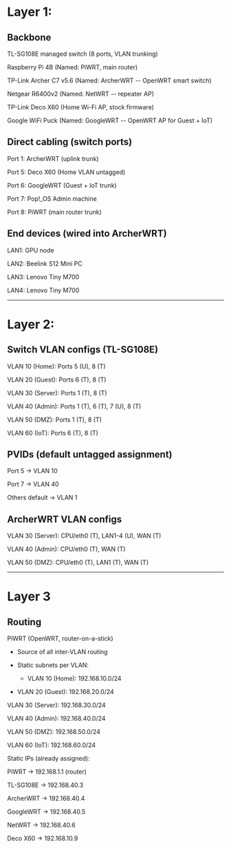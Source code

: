 # Layer 1:

## Backbone

TL-SG108E managed switch (8 ports, VLAN trunking)

Raspberry Pi 4B (Named: PiWRT, main router)

TP-Link Archer C7 v5.6 (Named: ArcherWRT -- OpenWRT smart switch)

Netgear R6400v2 (Named: NetWRT -- repeater AP)

TP-Link Deco X60 (Home Wi-Fi AP, stock firmware)

Google WiFi Puck (Named: GoogleWRT -- OpenWRT AP for Guest + IoT)

## Direct cabling (switch ports)

Port 1: ArcherWRT (uplink trunk)

Port 5: Deco X60 (Home VLAN untagged)

Port 6: GoogleWRT (Guest + IoT trunk)

Port 7: Pop!_OS Admin machine

Port 8: PiWRT (main router trunk)

## End devices (wired into ArcherWRT)

LAN1: GPU node

LAN2: Beelink S12 Mini PC

LAN3: Lenovo Tiny M700

LAN4: Lenovo Tiny M700

---
# Layer 2:

## Switch VLAN configs (TL-SG108E)

VLAN 10 (Home): Ports 5 (U), 8 (T)

VLAN 20 (Guest): Ports 6 (T), 8 (T)

VLAN 30 (Server): Ports 1 (T), 8 (T)

VLAN 40 (Admin): Ports 1 (T), 6 (T), 7 (U), 8 (T)

VLAN 50 (DMZ): Ports 1 (T), 8 (T)

VLAN 60 (IoT): Ports 6 (T), 8 (T)

## PVIDs (default untagged assignment)

Port 5 → VLAN 10

Port 7 → VLAN 40

Others default → VLAN 1

## ArcherWRT VLAN configs

VLAN 30 (Server): CPU/eth0 (T), LAN1-4 (U), WAN (T)

VLAN 40 (Admin): CPU/eth0 (T), WAN (T)

VLAN 50 (DMZ): CPU/eth0 (T), LAN1 (T), WAN (T)

---
# Layer 3

## Routing
PiWRT (OpenWRT, router-on-a-stick)

* Source of all inter-VLAN routing

* Static subnets per VLAN:

  * VLAN 10 (Home): 192.168.10.0/24

* VLAN 20 (Guest): 192.168.20.0/24

VLAN 30 (Server): 192.168.30.0/24

VLAN 40 (Admin): 192.168.40.0/24

VLAN 50 (DMZ): 192.168.50.0/24

VLAN 60 (IoT): 192.168.60.0/24

Static IPs (already assigned):

PiWRT → 192.168.1.1 (router)

TL-SG108E → 192.168.40.3

ArcherWRT → 192.168.40.4

GoogleWRT → 192.168.40.5

NetWRT → 192.168.40.6

Deco X60 → 192.168.10.9
